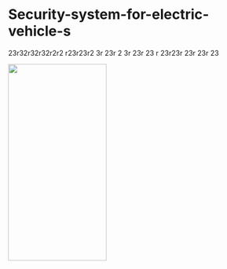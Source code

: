 # Security-system-for-electric-vehicle-s

23r32r32r32r2r2
r23r23r2
3r
23r
2
3r
23r
23
r
23r23r
23r
23r
23


<img src="https://camo.githubusercontent.com/..." data-canonical-src="https://static.javatpoint.com/tutorial/arduino/images/arduino-uno2.png" width="200" height="400" />
